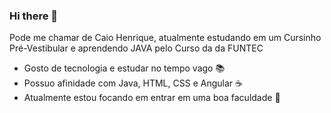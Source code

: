 ### Hi there 👋

Pode me chamar de Caio Henrique, atualmente estudando em um Cursinho Pré-Vestibular e aprendendo JAVA pelo Curso da da FUNTEC

- Gosto de tecnologia e estudar no tempo vago 📚
- Possuo afinidade com Java, HTML, CSS e Angular ☕
- Atualmente estou focando em entrar em uma boa faculdade 🏫
<!--
**CaioHSilvaMC/CaioHSilvaMC** is a ✨ _special_ ✨ repository because its `README.md` (this file) appears on your GitHub profile.

Here are some ideas to get you started:

- 🔭 I’m currently working on ...
- 🌱 I’m currently learning ...
- 👯 I’m looking to collaborate on ...
- 🤔 I’m looking for help with ...
- 💬 Ask me about ...
- 📫 How to reach me: ...
- 😄 Pronouns: ...
- ⚡ Fun fact: ...
-->

